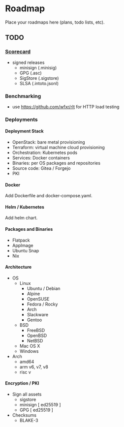 # Roadmap

Place your roadmaps here (plans, todo lists, etc).


## TODO

### [Scorecard](https://scorecard.dev/viewer/?uri=github.com/yonasBSD/rust-ci-github-actions-workflow)
- signed releases
  - minisign (.minisig)
  - GPG (.asc)
  - SigStore (.sigstore)
  - SLSA (.intoto.jsonl)

### Benchmarking
- use https://github.com/wfxr/rlt for HTTP load testing

### Deployments

#### Deployment Stack
- OpenStack: bare metal provisioning
- Terraform: virtual machine cloud provisioning
- Orchestration: Kubernetes pods
- Services: Docker containers
- Binaries: per OS packages and repositories
- Source code: Gitea / Forgejo
- PKI

#### Docker

Add Dockerfile and docker-compose.yaml.

#### Helm / Kubernetes

Add helm chart.

#### Packages and Binaries
- Flatpack
- AppImage
- Ubuntu Snap
- Nix

#### Architecture
- OS
  - Linux
    - Ubuntu / Debian 
    - Alpine
    - OpenSUSE
    - Fedora / Rocky
    - Arch
    - Slackware
    - Gentoo
  - BSD
    - FreeBSD
    - OpenBSD
    - NetBSD
  - Mac OS X
  - Windows
- Arch
  - amd64
  - arm v6, v7, v8
  - risc v

#### Encryption / PKI
- Sign all assets
  - sigstore
  - minisign [ ed25519 ]
  - GPG [ ed25519 ]
- Checksums
  - BLAKE-3
